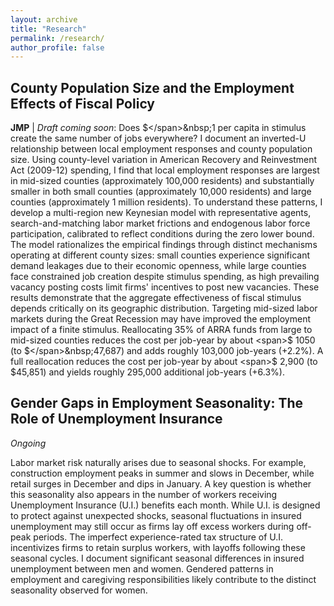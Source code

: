 ```yaml
---
layout: archive
title: "Research"
permalink: /research/
author_profile: false
---
```


## County Population Size and the Employment Effects of Fiscal Policy 
**JMP** | *Draft coming soon*:
Does <span>$</span>&nbsp;1 per capita in stimulus create the same number of jobs everywhere? I document an inverted-U relationship between local employment responses and county population size. Using county-level variation in American Recovery and Reinvestment Act (2009-12) spending, I find that local employment responses are largest in mid-sized counties (approximately 100,000 residents) and substantially smaller in both small counties (approximately 10,000 residents) and large counties (approximately 1 million residents).
To understand these patterns, I develop a multi-region new Keynesian model with representative agents, search-and-matching labor market frictions and endogenous labor force participation, calibrated to reflect conditions during the zero lower bound. The model rationalizes the empirical findings through distinct mechanisms operating at different county sizes: small counties experience significant demand leakages due to their economic openness, while large counties face constrained job creation despite stimulus spending, as high prevailing vacancy posting costs limit firms' incentives to post new vacancies.
These results demonstrate that the aggregate effectiveness of fiscal stimulus depends critically on its geographic distribution. Targeting mid-sized labor markets during the Great Recession may have improved the employment impact of a finite stimulus. Reallocating 35% of ARRA funds from large to mid-sized counties reduces the cost per job-year by about <span>$</span>&nbsp;1050 (to <span>$</span>&nbsp;47,687) and adds roughly 103,000 job-years (+2.2%). A full reallocation reduces the cost per job-year by about <span>$</span>&nbsp;2,900 (to \$45,851) and yields roughly 295,000 additional job-years (+6.3%).


## Gender Gaps in Employment Seasonality: The Role of Unemployment Insurance
*Ongoing*

Labor market risk naturally arises due to seasonal shocks. For example, construction 
employment peaks in summer and slows in December, while retail surges in December and dips 
in January. A key question is whether this seasonality also appears in the number of workers 
receiving Unemployment Insurance (U.I.) benefits each month. 
While U.I. is designed to protect against unexpected shocks, seasonal fluctuations in insured 
unemployment may still occur as firms lay off excess workers during off-peak periods. The 
imperfect experience-rated tax structure of U.I. incentivizes firms to retain surplus 
workers, with layoffs following these seasonal cycles. I document significant seasonal 
differences in insured unemployment between men and women. Gendered patterns in employment 
and caregiving responsibilities likely contribute to the distinct seasonality observed for 
women.